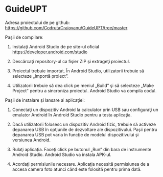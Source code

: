 # GuideUPT

Adresa proiectului de pe github:
https://github.com/CodrutaCraiovanu/GuideUPT/tree/master


Paşii de compilare:

1. Instalaţi Android Studio de pe site-ul oficial https://developer.android.com/studio


2. Descărcaţi repository-ul ca fişier ZIP şi extrageţi proiectul.


3. Proiectul trebuie importat. În Android Studio, utilizatorii trebuie să selecteze „Importă proiect”.


4. Utilizatorii trebuie să dea click pe meniul „Build” şi să selecteze „Make Project” pentru a sincroniza proiectul. Android Studio va compila codul.



Paşii de instalare şi lansare ai aplicaţiei:

1. Conectaţi un dispozitiv Android la calculator prin USB sau configuraţi un emulator Android în Android Studio pentru a testa aplicaţia.


2. Dacă utilizatorii folosesc un dispozitiv Android fizic, trebuie să activeze depanarea USB în opţiunile de dezvoltare ale dispozitivului. Paşii pentru depanarea USB pot varia în funcţie de modelul dispozitivului şi versiunea Android.


3. Rulaţi aplicaţia. Faceţi click pe butonul „Run” din bara de instrumente Android Studio. Android Studio va instala APK-ul.


4. Acordaţi permisiunile necesare. Aplicaţia necesită permisiunea de a accesa camera foto atunci când este folosită pentru prima dată.

